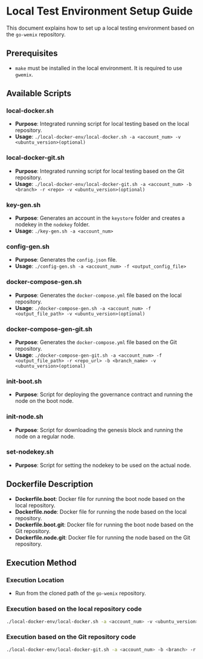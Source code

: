 # Local Test Environment Setup Guide

This document explains how to set up a local testing environment based on the `go-wemix` repository.

## Prerequisites

- `make` must be installed in the local environment. It is required to use `gwemix`.

## Available Scripts

### local-docker.sh

- **Purpose**: Integrated running script for local testing based on the local repository.
- **Usage**: `./local-docker-env/local-docker.sh -a <account_num> -v <ubuntu_version>(optional)`

### local-docker-git.sh

- **Purpose**: Integrated running script for local testing based on the Git repository.
- **Usage**: `./local-docker-env/local-docker-git.sh -a <account_num> -b <branch> -r <repo> -v <ubuntu_version>(optional)`

### key-gen.sh

- **Purpose**: Generates an account in the `keystore` folder and creates a nodekey in the `nodekey` folder.
- **Usage**: `./key-gen.sh -a <account_num>`

### config-gen.sh

- **Purpose**: Generates the `config.json` file.
- **Usage**: `./config-gen.sh -a <account_num> -f <output_config_file>`

### docker-compose-gen.sh

- **Purpose**: Generates the `docker-compose.yml` file based on the local repository.
- **Usage**: `./docker-compose-gen.sh -a <account_num> -f <output_file_path> -v <ubuntu_version>(optional)`

### docker-compose-gen-git.sh

- **Purpose**: Generates the `docker-compose.yml` file based on the Git repository.
- **Usage**: `./docker-compose-gen-git.sh -a <account_num> -f <output_file_path> -r <repo_url> -b <branch_name> -v <ubuntu_version>(optional)`

### init-boot.sh

- **Purpose**: Script for deploying the governance contract and running the node on the boot node.

### init-node.sh

- **Purpose**: Script for downloading the genesis block and running the node on a regular node.

### set-nodekey.sh

- **Purpose**: Script for setting the nodekey to be used on the actual node.

## Dockerfile Description

- **Dockerfile.boot**: Docker file for running the boot node based on the local repository.
- **Dockerfile.node**: Docker file for running the node based on the local repository.
- **Dockerfile.boot.git**: Docker file for running the boot node based on the Git repository.
- **Dockerfile.node.git**: Docker file for running the node based on the Git repository.

## Execution Method

### Execution Location

- Run from the cloned path of the `go-wemix` repository.

### Execution based on the local repository code

```bash
./local-docker-env/local-docker.sh -a <account_num> -v <ubuntu_version>(optional)
```

### Execution based on the Git repository code

```bash
./local-docker-env/local-docker-git.sh -a <account_num> -b <branch> -r <repo> -v <ubuntu_version>(optional)
```

